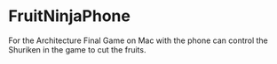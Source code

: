 # FruitNinjaPhone
For the Architecture Final
Game on Mac with the phone can control the Shuriken in the game to cut the fruits.
